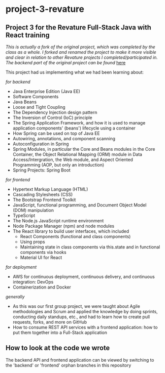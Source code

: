 # project-3-revature
## Project 3 for the Revature Full-Stack Java with React training

*This is actually a fork of the original project, which was completed by the class as a whole. I forked and renamed the project to make it more visible and clear in relation to other Revature projects I completed/participated in. The backend part of the original project can be found* [here](https://github.com/orgs/bizbazaar/repositories)

This project had us implementing what we had been learning about:

*for backend*
- Java Enterprise Edition (Java EE)
- Software Components
- Java Beans
- Loose and Tight Coupling
- The Dependency Injection design pattern
- The Inversion of Control (IoC) principle
- The Spring Application Framework, and how it is used to manage application components' (beans') lifecycle using a container
- How Spring can be used on top of Java EE
- Autowiring, annotations, and component scanning
- Autoconfiguration in Spring
- Spring Modules, in particular the Core and Beans modules in the Core Container, the Object Relational Mapping (ORM) module in Data Access/Intergration, the Web module, and Aspect Oriented Programming (AOP, but only an introduction)
- Spring Projects: Spring Boot

*for frontend*

- Hypertext Markup Language (HTML)
- Cascading Stylesheets (CSS)
- The Bootstrap Frontend Toolkit 
- JavaScript, functional programming, and Document Object Model (DOM) manipulation
- TypeScript
- The Node.js JavaScript runtime environment
- Node Package Manager (npm) and node modules
- The React library to build user interfaces, which included
  - React Components (functional and class components)
  - Using props
  - Maintaining state in class components via this.state and in functional components via hooks
  - Material UI for React

*for deployment*

- AWS for continuous deployment, continuous delivery, and continuous integration: DevOps
- Containerization and Docker

*generally*

- As this was our first group project, we were taught about Agile methodologies and Scrum and applied the knowledge by doing sprints, conducting daily standups, etc., and had to learn how to create pull requests, forks, and more on GitHub
- How to consume REST API services with a frontend application: how to put them together into a Full-Stack application

## How to look at the code we wrote

The backend API and frontend application can be viewed by switching to the 'backend' or 'frontend' orphan branches in this repository 
